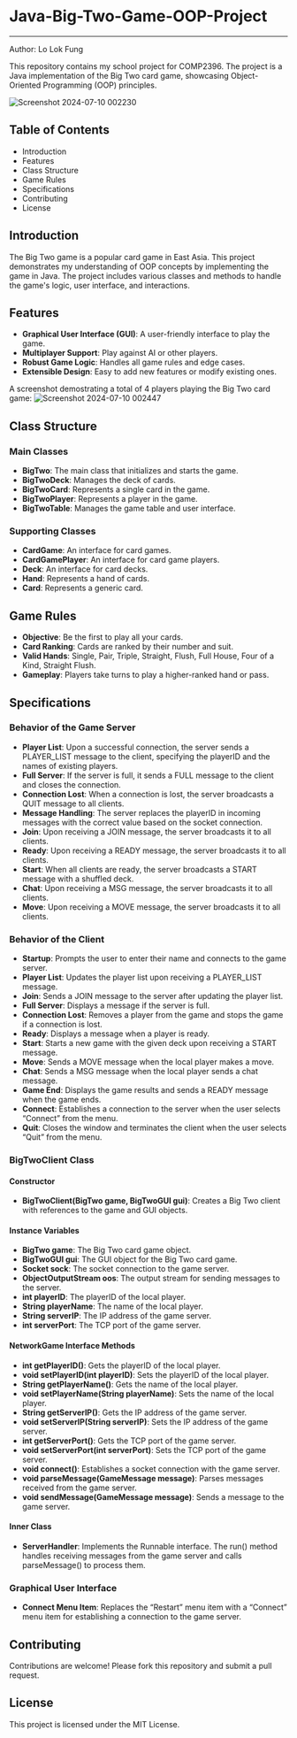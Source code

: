 # Java-Big-Two-Game-OOP-Project
------


Author: Lo Lok Fung

This repository contains my school project for COMP2396. The project is a Java implementation of the Big Two card game, showcasing Object-Oriented Programming (OOP) principles.

![Screenshot 2024-07-10 002230](https://github.com/xxXLokiXxx/Java-Big-Two-Game-OOP-Project/assets/99037815/1601143c-5a25-4909-af73-23722aa30bd8)

## Table of Contents
- Introduction
- Features
- Class Structure
- Game Rules
- Specifications
- Contributing
- License

## Introduction
The Big Two game is a popular card game in East Asia. This project demonstrates my understanding of OOP concepts by implementing the game in Java. The project includes various classes and methods to handle the game's logic, user interface, and interactions.

## Features
- **Graphical User Interface (GUI)**: A user-friendly interface to play the game.
- **Multiplayer Support**: Play against AI or other players.
- **Robust Game Logic**: Handles all game rules and edge cases.
- **Extensible Design**: Easy to add new features or modify existing ones.

A screenshot demostrating a total of 4 players playing the Big Two card game:
![Screenshot 2024-07-10 002447](https://github.com/xxXLokiXxx/Java-Big-Two-Game-OOP-Project/assets/99037815/f0f9df92-76d1-487f-b23e-ad64d2ca884d)

## Class Structure
### Main Classes
- **BigTwo**: The main class that initializes and starts the game.
- **BigTwoDeck**: Manages the deck of cards.
- **BigTwoCard**: Represents a single card in the game.
- **BigTwoPlayer**: Represents a player in the game.
- **BigTwoTable**: Manages the game table and user interface.

### Supporting Classes
- **CardGame**: An interface for card games.
- **CardGamePlayer**: An interface for card game players.
- **Deck**: An interface for card decks.
- **Hand**: Represents a hand of cards.
- **Card**: Represents a generic card.

## Game Rules
- **Objective**: Be the first to play all your cards.
- **Card Ranking**: Cards are ranked by their number and suit.
- **Valid Hands**: Single, Pair, Triple, Straight, Flush, Full House, Four of a Kind, Straight Flush.
- **Gameplay**: Players take turns to play a higher-ranked hand or pass.

## Specifications

### Behavior of the Game Server
- **Player List**: Upon a successful connection, the server sends a PLAYER_LIST message to the client, specifying the playerID and the names of existing players.
- **Full Server**: If the server is full, it sends a FULL message to the client and closes the connection.
- **Connection Lost**: When a connection is lost, the server broadcasts a QUIT message to all clients.
- **Message Handling**: The server replaces the playerID in incoming messages with the correct value based on the socket connection.
- **Join**: Upon receiving a JOIN message, the server broadcasts it to all clients.
- **Ready**: Upon receiving a READY message, the server broadcasts it to all clients.
- **Start**: When all clients are ready, the server broadcasts a START message with a shuffled deck.
- **Chat**: Upon receiving a MSG message, the server broadcasts it to all clients.
- **Move**: Upon receiving a MOVE message, the server broadcasts it to all clients.

### Behavior of the Client
- **Startup**: Prompts the user to enter their name and connects to the game server.
- **Player List**: Updates the player list upon receiving a PLAYER_LIST message.
- **Join**: Sends a JOIN message to the server after updating the player list.
- **Full Server**: Displays a message if the server is full.
- **Connection Lost**: Removes a player from the game and stops the game if a connection is lost.
- **Ready**: Displays a message when a player is ready.
- **Start**: Starts a new game with the given deck upon receiving a START message.
- **Move**: Sends a MOVE message when the local player makes a move.
- **Chat**: Sends a MSG message when the local player sends a chat message.
- **Game End**: Displays the game results and sends a READY message when the game ends.
- **Connect**: Establishes a connection to the server when the user selects “Connect” from the menu.
- **Quit**: Closes the window and terminates the client when the user selects “Quit” from the menu.

### BigTwoClient Class
#### Constructor
- **BigTwoClient(BigTwo game, BigTwoGUI gui)**: Creates a Big Two client with references to the game and GUI objects.

#### Instance Variables
- **BigTwo game**: The Big Two card game object.
- **BigTwoGUI gui**: The GUI object for the Big Two card game.
- **Socket sock**: The socket connection to the game server.
- **ObjectOutputStream oos**: The output stream for sending messages to the server.
- **int playerID**: The playerID of the local player.
- **String playerName**: The name of the local player.
- **String serverIP**: The IP address of the game server.
- **int serverPort**: The TCP port of the game server.

#### NetworkGame Interface Methods
- **int getPlayerID()**: Gets the playerID of the local player.
- **void setPlayerID(int playerID)**: Sets the playerID of the local player.
- **String getPlayerName()**: Gets the name of the local player.
- **void setPlayerName(String playerName)**: Sets the name of the local player.
- **String getServerIP()**: Gets the IP address of the game server.
- **void setServerIP(String serverIP)**: Sets the IP address of the game server.
- **int getServerPort()**: Gets the TCP port of the game server.
- **void setServerPort(int serverPort)**: Sets the TCP port of the game server.
- **void connect()**: Establishes a socket connection with the game server.
- **void parseMessage(GameMessage message)**: Parses messages received from the game server.
- **void sendMessage(GameMessage message)**: Sends a message to the game server.

#### Inner Class
- **ServerHandler**: Implements the Runnable interface. The run() method handles receiving messages from the game server and calls parseMessage() to process them.

### Graphical User Interface
- **Connect Menu Item**: Replaces the “Restart” menu item with a “Connect” menu item for establishing a connection to the game server.



## Contributing
Contributions are welcome! Please fork this repository and submit a pull request.

## License
This project is licensed under the MIT License.
